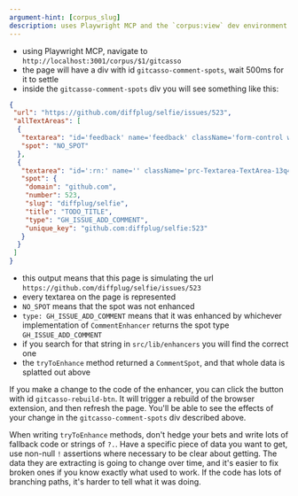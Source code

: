 ```yaml
---
argument-hint: [corpus_slug]
description: uses Playwright MCP and the `corpus:view` dev environment to help with parsing page elements
---
```


- using Playwright MCP, navigate to `http://localhost:3001/corpus/$1/gitcasso`
- the page will have a div with id `gitcasso-comment-spots`, wait 500ms for it to settle
- inside the `gitcasso-comment-spots` div you will see something like this:

```json
{
 "url": "https://github.com/diffplug/selfie/issues/523",
 "allTextAreas": [
  {
   "textarea": "id='feedback' name='feedback' className='form-control width-full mb-2'",
   "spot": "NO_SPOT"
  },
  {
   "textarea": "id=':rn:' name='' className='prc-Textarea-TextArea-13q4j overtype-input'",
   "spot": {
    "domain": "github.com",
    "number": 523,
    "slug": "diffplug/selfie",
    "title": "TODO_TITLE",
    "type": "GH_ISSUE_ADD_COMMENT",
    "unique_key": "github.com:diffplug/selfie:523"
   }
  }
 ]
}
```

- this output means that this page is simulating the url `https://github.com/diffplug/selfie/issues/523`
- every textarea on the page is represented
- `NO_SPOT` means that the spot was not enhanced
- `type: GH_ISSUE_ADD_COMMENT` means that it was enhanced by whichever implementation of `CommentEnhancer` returns the spot type `GH_ISSUE_ADD_COMMENT`
- if you search for that string in `src/lib/enhancers` you will find the correct one
- the `tryToEnhance` method returned a `CommentSpot`, and that whole data is splatted out above

If you make a change to the code of the enhancer, you can click the button with id `gitcasso-rebuild-btn`. It will trigger a rebuild of the browser extension, and then refresh the page. You'll be able to see the effects of your change in the `gitcasso-comment-spots` div described above.

When writing `tryToEnhance` methods, don't hedge your bets and write lots of fallback code or strings of `?.`. Have a specific piece of data you want to get, use non-null `!` assertions where necessary to be clear about getting. The data they are extracting is going to change over time, and it's easier to fix broken ones if you know exactly what used to work. If the code has lots of branching paths, it's harder to tell what it was doing.